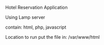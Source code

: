 Hotel Reservation Application

Using Lamp server

contain: html, php, javascript

Location to run
put the file in: /var/www/html
